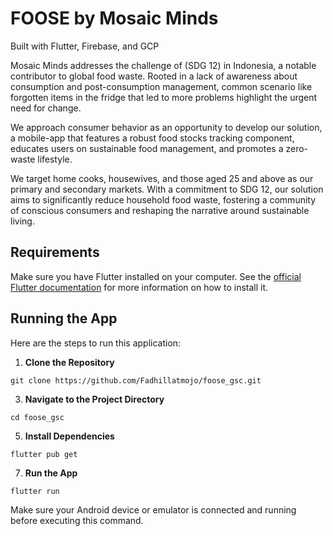 # FOOSE by Mosaic Minds
Built with Flutter, Firebase, and GCP

Mosaic Minds addresses the challenge of (SDG 12) in Indonesia, a notable contributor to global food waste. Rooted in a lack of awareness about consumption and post-consumption management, common scenario like forgotten items in the fridge that led to more problems highlight the urgent need for change. 

We approach consumer behavior as an opportunity to develop our solution, a mobile-app that features a robust food stocks tracking component, educates users on sustainable food management, and promotes a zero-waste lifestyle. 

We target home cooks, housewives, and those aged 25 and above as our primary and secondary markets. With a commitment to SDG 12, our solution aims to significantly reduce household food waste, fostering a community of conscious consumers and reshaping the narrative around sustainable living.

## Requirements

Make sure you have Flutter installed on your computer. See the [official Flutter documentation](https://flutter.dev/docs/get-started/install) for more information on how to install it.

## Running the App

Here are the steps to run this application:

1. **Clone the Repository**
```git
git clone https://github.com/Fadhillatmojo/foose_gsc.git
```

3. **Navigate to the Project Directory**
```
cd foose_gsc
```

5. **Install Dependencies**
```
flutter pub get
```

7. **Run the App**
```
flutter run
```

Make sure your Android device or emulator is connected and running before executing this command.
